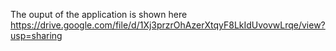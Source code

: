 The ouput of the application is shown here https://drive.google.com/file/d/1Xj3przrOhAzerXtqyF8LkIdUvovwLrqe/view?usp=sharing
